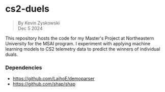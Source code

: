 # cs2-duels

> By Kevin Zyskowski\
> Dec 5 2024

This repository hosts the code for my Master's Project at Northeastern University for the MSAI program.
I experiment with applying machine learning models to CS2 telemetry data to predict the winners of individual duals.

### Dependencies

- https://github.com/LaihoE/demoparser
- https://github.com/shap/shap
